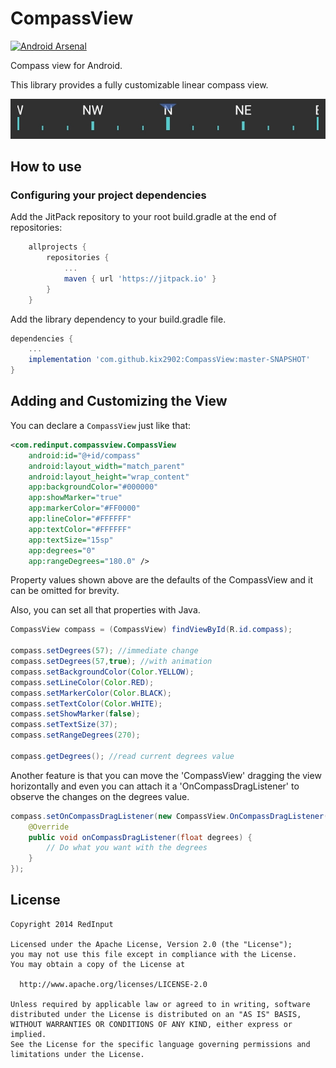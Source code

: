 CompassView
===========

[![Android Arsenal](https://img.shields.io/badge/Android%20Arsenal-CompassView-brightgreen.svg?style=flat)](https://android-arsenal.com/details/1/1063)

Compass view for Android.

This library provides a fully customizable linear compass view.

![image](screenshot1.jpg)

## How to use

### Configuring your project dependencies

Add the JitPack repository to your root build.gradle at the end of repositories:

```groovy
   	allprojects {
    	repositories {
    		...
    		maven { url 'https://jitpack.io' }
    	}
    }
````


Add the library dependency to your build.gradle file.

```groovy
dependencies {
    ...
    implementation 'com.github.kix2902:CompassView:master-SNAPSHOT'
}
```

## Adding and Customizing the View

You can declare a `CompassView` just like that:

```XML
<com.redinput.compassview.CompassView
    android:id="@+id/compass"
    android:layout_width="match_parent"
    android:layout_height="wrap_content"
    app:backgroundColor="#000000"
    app:showMarker="true"
    app:markerColor="#FF0000"
    app:lineColor="#FFFFFF"
    app:textColor="#FFFFFF"
    app:textSize="15sp"
    app:degrees="0"
    app:rangeDegrees="180.0" />
```

Property values shown above are the defaults of the CompassView and it can be omitted for brevity.

Also, you can set all that properties with Java.

```JAVA
CompassView compass = (CompassView) findViewById(R.id.compass);

compass.setDegrees(57); //immediate change
compass.setDegrees(57,true); //with animation
compass.setBackgroundColor(Color.YELLOW);
compass.setLineColor(Color.RED);
compass.setMarkerColor(Color.BLACK);
compass.setTextColor(Color.WHITE);
compass.setShowMarker(false);
compass.setTextSize(37);
compass.setRangeDegrees(270);

compass.getDegrees(); //read current degrees value
```

Another feature is that you can move the 'CompassView' dragging the view horizontally and even you can attach it a 'OnCompassDragListener' to observe the changes on the degrees value.

```JAVA
compass.setOnCompassDragListener(new CompassView.OnCompassDragListener() {
	@Override
	public void onCompassDragListener(float degrees) {
		// Do what you want with the degrees
	}
});
```


License
-------
    Copyright 2014 RedInput

    Licensed under the Apache License, Version 2.0 (the "License");
    you may not use this file except in compliance with the License.
    You may obtain a copy of the License at

      http://www.apache.org/licenses/LICENSE-2.0

    Unless required by applicable law or agreed to in writing, software
    distributed under the License is distributed on an "AS IS" BASIS,
    WITHOUT WARRANTIES OR CONDITIONS OF ANY KIND, either express or implied.
    See the License for the specific language governing permissions and
    limitations under the License.